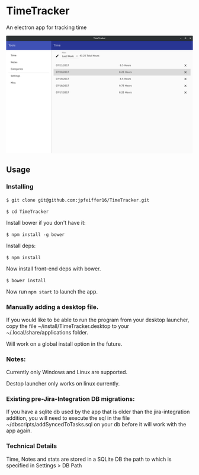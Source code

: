 # TimeTracker
An electron app for tracking time

![TimeTracker Screenshot](client/images/screenshots/TimeTrackerMain.png)

## Usage

### Installing
`$ git clone git@github.com:jpfeiffer16/TimeTracker.git`

`$ cd TimeTracker`

Install bower if you don't have it:

`$ npm install -g bower`

Install deps:

`$ npm install`

Now install front-end deps with bower.

`$ bower install`

Now run `npm start` to launch the app.

### Manually adding a desktop file.
If you would like to be able to run the program from your desktop launcher,
copy the file ~/install/TimeTracker.desktop to your ~/.local/share/applications
folder.

Will work on a global install option in the future.

### Notes:
Currently only Windows and Linux are supported.

Destop launcher only works on linux currently.

### Existing pre-Jira-Integration DB migrations:
If you have a sqlite db used by the app that is older than the jira-integration addition,
you will need to execute the sql in the file ~/dbscripts/addSyncedToTasks.sql on your db before 
it will work with the app again.

### Technical Details

Time, Notes and stats are stored in a SQLite DB the path to which is specified in
Settings > DB Path